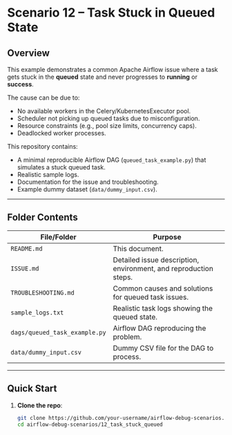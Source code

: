 # Scenario 12 – Task Stuck in Queued State

## Overview

This example demonstrates a common Apache Airflow issue where a task gets stuck in the **queued** state and never progresses to **running** or **success**.

The cause can be due to:
- No available workers in the Celery/KubernetesExecutor pool.
- Scheduler not picking up queued tasks due to misconfiguration.
- Resource constraints (e.g., pool size limits, concurrency caps).
- Deadlocked worker processes.

This repository contains:
- A minimal reproducible Airflow DAG (`queued_task_example.py`) that simulates a stuck queued task.
- Realistic sample logs.
- Documentation for the issue and troubleshooting.
- Example dummy dataset (`data/dummy_input.csv`).

---

## Folder Contents

| File/Folder                   | Purpose                                                      |
|--------------------------------|--------------------------------------------------------------|
| `README.md`                   | This document.                                               |
| `ISSUE.md`                    | Detailed issue description, environment, and reproduction steps. |
| `TROUBLESHOOTING.md`          | Common causes and solutions for queued task issues.          |
| `sample_logs.txt`             | Realistic task logs showing the queued state.                |
| `dags/queued_task_example.py` | Airflow DAG reproducing the problem.                         |
| `data/dummy_input.csv`        | Dummy CSV file for the DAG to process.                       |

---

## Quick Start

1. **Clone the repo**:
   ```bash
   git clone https://github.com/your-username/airflow-debug-scenarios.git
   cd airflow-debug-scenarios/12_task_stuck_queued
```
